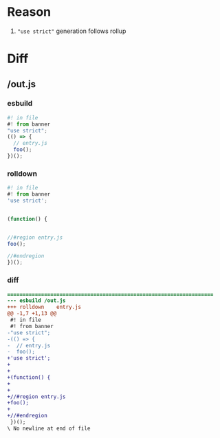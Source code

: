 # Reason
1. `"use strict"` generation follows rollup
# Diff
## /out.js
### esbuild
```js
#! in file
#! from banner
"use strict";
(() => {
  // entry.js
  foo();
})();
```
### rolldown
```js
#! in file
#! from banner
'use strict';


(function() {


//#region entry.js
foo();

//#endregion
})();
```
### diff
```diff
===================================================================
--- esbuild	/out.js
+++ rolldown	entry.js
@@ -1,7 +1,13 @@
 #! in file
 #! from banner
-"use strict";
-(() => {
-  // entry.js
-  foo();
+'use strict';
+
+
+(function() {
+
+
+//#region entry.js
+foo();
+
+//#endregion
 })();
\ No newline at end of file

```